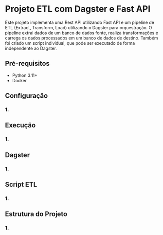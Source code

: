 # Projeto ETL com Dagster e Fast API

Este projeto implementa uma Rest API utilizando Fast API e um pipeline de ETL (Extract, Transform, Load) utilizando o Dagster para orquestração.
O pipeline extrai dados de um banco de dados fonte, realiza transformações e carrega os dados processados em um banco de dados de destino.
Também foi criado um script individual, que pode ser executado de forma independente ao Dagster.

## Pré-requisitos

- Python 3.11+
- Docker

## Configuração

### 1. 

## Execução

### 1. 

## Dagster

### 1. 

## Script ETL

### 1. 

## Estrutura do Projeto

### 1. 

